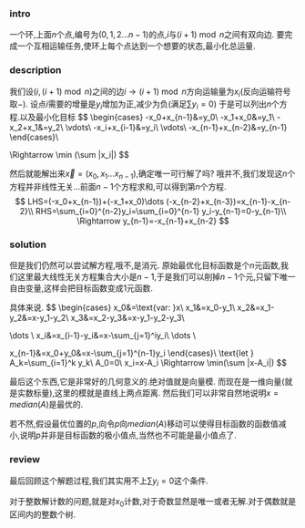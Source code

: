### intro

一个环,上面$n$个点,编号为$(0,1,2\dots n-1)$的点,$i$与$(i+1)\bmod n$之间有双向边.
要完成一个互相运输任务,使环上每个点达到一个想要的状态,最小化总运量.



### description

我们设$(i,(i+1)\bmod n)$之间的边$i\rightarrow (i+1)\bmod n$方向运输量为$x_i$(反向运输符号取$-$).
设点$i$需要的增量是$y_i$增加为正,减少为负(满足$\sum y_i=0$)
于是可以列出$n$个方程.以及最小化目标
$$
\begin{cases}
-x_0+x_{n-1}&=y_0\\
-x_1+x_0&=y_1\\
-x_2+x_1&=y_2\\
\vdots\\
-x_i+x_{i-1}&=y_i\\
\vdots\\
-x_{n-1}+x_{n-2}&=y_{n-1}
\end{cases}\\

\Rightarrow \min (\sum |x_i|)
$$

然后就能解出来$\vec x=(x_0,x_1\dots x_{n-1})$,确定唯一可行解了吗?
哦并不,我们发现这$n$个方程并非线性无关…前面$n-1$个方程求和,可以得到第$n$个方程.
$$
LHS=(-x_0+x_{n-1})+(-x_1+x_0)\dots (-x_{n-2}+x_{n-3})=x_{n-1}-x_{n-2}\\
RHS=\sum_{i=0}^{n-2}y_i=\sum_{i=0}^{n-1} y_i-y_{n-1}=0-y_{n-1}\\
\Rightarrow 
y_{n-1}=-x_{n-1}+x_{n-2}
$$

### solution

但是我们仍然可以尝试解方程,哦不,是消元.
原始最优化目标函数是个$n$元函数,我们这里最大线性无关方程集合大小是$n-1$,于是我们可以削掉$n-1$个元,只留下唯一自由变量,这样会把目标函数变成$1$元函数.



具体来说.
$$
\begin{cases}
x_0&=\text{var: }x\\
x_1&=x_0-y_1\\
x_2&=x_1-y_2&=x-y_1-y_2\\
x_3&=x_2-y_3&=x-y_1-y_2-y_3\\

\dots \\
x_i&=x_{i-1}-y_i&=x-\sum_{j=1}^iy_i\\
\dots \\

x_{n-1}&=x_0+y_0&=x-\sum_{j=1}^{n-1}y_i
\end{cases}\\
\text{let } A_k=\sum_{i=1}^k y_k\ A_0=0\\
x_i=x-A_i \Rightarrow \min(\sum |x-A_i|)
$$


最后这个东西,它是非常好的几何意义的.绝对值就是向量模.
而现在是一维向量(就是实数标量),这里的模就是直线上两点距离.
然后我们可以非常自然地说明$x=median(A)$是最优的.

若不然,假设最优位置的$p$,向令$p$向$median(A)$移动可以使得目标函数的函数值减小,说明$p$并非是目标函数的极小值点,当然也不可能是最小值点了.



### review

最后回顾这个解题过程,我们其实用不上$\sum y_i=0​$这个条件.

对于整数解计数的问题,就是对$x_0$计数,对于奇数显然是唯一或者无解.对于偶数就是区间内的整数个树.

